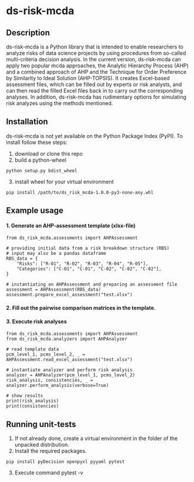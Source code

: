 # ds-risk-mcda

Description
-----------

ds-risk-mcda is a Python library that is intended to enable researchers to analyze risks of data
science projects by using procedures from so-called multi-criteria decision analysis. In the current
version, ds-risk-mcda can apply two popular mcda approaches, the Analytic Hierarchy Process (AHP)
and a combined approach of AHP and the Technique for Order Preference by Similarity to Ideal
Solution (AHP-TOPSIS). It creates Excel-based assessment files, which can be filled out by experts
or risk analysts, and can then read the filled Excel files back in to carry out the corresponding
analyses. In addition, ds-risk-mcda has rudimentary options for simulating risk analyzes using the
methods mentioned.


Installation
------------
ds-risk-mcda is not yet available on the Python Package Index (PyPI). To install follow these steps:

1. download or clone this repo
2. build a python-wheel
```
python setup.py bdist_wheel
```
3. install wheel for your virtual environment
```
pip install /path/to/ds_risk_mcda-1.0.0-py3-none-any.whl
```


Example usage
-------------
#### 1. Generate an AHP-assessment template (xlsx-file)

```py3
from ds_risk_mcda.assessments import AHPAssessment

# providing initial data from a risk breakdown structure (RBS)
# input may also be a pandas dataframe
RBS_data = {
    "Risks": ["R-01", "R-02", "R-03", "R-04", "R-05"],
    "Categories": ["C-01", "C-01", "C-02", "C-02", "C-02"],
}

# instantiating an AHPAssessment and preparing an assessment file
assessment = AHPAssessment(RBS_data)
assessment.prepare_excel_assessment("test.xlsx")
```
#### 2. Fill out the pairwise comparison matrices in the template.
#### 3. Execute risk analyses
```py3
from ds_risk_mcda.assessments import AHPAssessment
from ds_risk_mcda.analyzers import AHPAnalyzer

# read template data
pcm_level_1, pcms_level_2, _ = AHPAssessment.read_excel_assessment("test.xlsx")

# instantiate analyzer and perform risk analysis
analyzer = AHPAnalyzer(pcm_level_1, pcms_level_2)
risk_analysis, consistencies, _ = analyzer.perform_analysis(verbose=True)

# show results
print(risk_analysis)
print(consistencies)

```


Running unit-tests
------------------
1. If not already done, create a virtual environment in the folder of the unpacked distribution.
2. Install the required packages.
```
pip install pyDecision openpyxl pyyaml pytest
```
3. Execute command pytest -v
